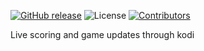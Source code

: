 [![GitHub release](https://img.shields.io/github/release/eracknaphobia/script.nhlscores.svg)](https://github.com/eracknaphobia/script.nhlscores/releases)
![License](https://img.shields.io/badge/license-GPL%20(%3E%3D%202)-orange)
[![Contributors](https://img.shields.io/github/contributors/eracknaphobia/script.nhlscores.svg)](https://github.com/eracknaphobia/script.nhlscores/graphs/contributors)

Live scoring and game updates through kodi
